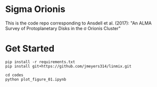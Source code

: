 # Sigma Orionis
This is the code repo corresponding to Ansdell et al. (2017): "An ALMA Survey of Protoplanetary Disks in the σ Orionis Cluster"

# Get Started
```
pip install -r requirements.txt
pip install git+https://github.com/jmeyers314/linmix.git
```
```
cd codes
python plot_figure_01.ipynb